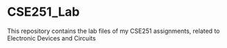 # CSE251_Lab
This repository contains the lab files of my CSE251 assignments, related to Electronic Devices and Circuits
